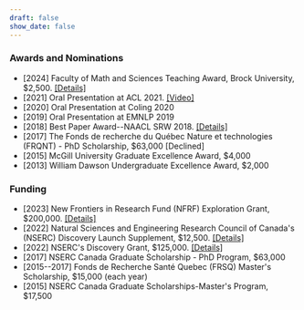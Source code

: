 ```yaml
---
draft: false
show_date: false
---
```


### Awards and Nominations

- [2024] Faculty of Math and Sciences Teaching Award, Brock University, $2,500. [[Details]](https://brocku.ca/brock-news/2024/06/math-and-science-awards-recognize-teaching-research-excellence/)
- [2021] Oral Presentation at ACL 2021. [[Video]](https://aclanthology.org/2021.acl-long.553.mp4)
- [2020] Oral Presentation at Coling 2020
- [2019] Oral Presentation at EMNLP 2019
- [2018] Best Paper Award--NAACL SRW 2018. [[Details]](https://x.com/naacl_srw_2018/status/1003050917787136005)
- [2017] The Fonds de recherche du Québec Nature et technologies (FRQNT) - PhD Scholarship, $63,000 [Declined]
- [2015] McGill University Graduate Excellence Award, $4,000
- [2013] William Dawson Undergraduate Excellence Award, $2,000

### Funding

- [2023] New Frontiers in Research Fund (NFRF) Exploration Grant, $200,000. [[Details]](https://www.sshrc-crsh.gc.ca/funding-financement/nfrf-fnfr/exploration/2022/award_recipients-titulaires_subvention-eng.aspx)
- [2022] Natural Sciences and Engineering Research Council of Canada's (NSERC) Discovery Launch Supplement, $12,500. [[Details]](https://www.nserc-crsng.gc.ca/NSERC-CRSNG/FundingDecisions-DecisionsFinancement/ResearchGrants-SubventionsDeRecherche/ResultsGSCDetail-ResultatsCSSDetails_eng.asp?Year=2022&GSC=1507)
- [2022] NSERC's Discovery Grant, $125,000. [[Details]](https://www.nserc-crsng.gc.ca/NSERC-CRSNG/FundingDecisions-DecisionsFinancement/ResearchGrants-SubventionsDeRecherche/ResultsGSCDetail-ResultatsCSSDetails_eng.asp?Year=2022&GSC=1507)
- [2017] NSERC Canada Graduate Scholarship - PhD Program, $63,000
- [2015--2017] Fonds de Recherche Santé Quebec (FRSQ) Master's Scholarship, $15,000 (each year)
- [2015] NSERC Canada Graduate Scholarships-Master's Program, $17,500